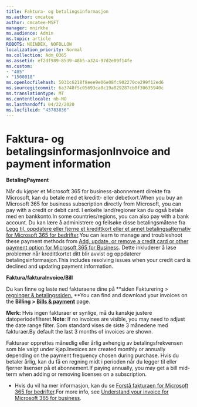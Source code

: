 ```yaml
---
title: Faktura- og betalingsinformasjon
ms.author: cmcatee
author: cmcatee-MSFT
manager: mnirkhe
ms.audience: Admin
ms.topic: article
ROBOTS: NOINDEX, NOFOLLOW
localization_priority: Normal
ms.collection: Adm_O365
ms.assetid: ef2df989-8539-48b5-a324-97d2e09f14fe
ms.custom:
- "485"
- "1500018"
ms.openlocfilehash: 5031c6218f8eee9e06e08fc902270ce299f12ed6
ms.sourcegitcommit: 6a3748f5c05693ca0c19a829287cb8f30635940c
ms.translationtype: MT
ms.contentlocale: nb-NO
ms.lasthandoff: 04/22/2020
ms.locfileid: "43783836"
---
```

# <a name="invoice-and-payment-information"></a><span data-ttu-id="c874c-102">Faktura- og betalingsinformasjon</span><span class="sxs-lookup"><span data-stu-id="c874c-102">Invoice and payment information</span></span>

<span data-ttu-id="c874c-103">**Betaling**</span><span class="sxs-lookup"><span data-stu-id="c874c-103">**Payment**</span></span>

<span data-ttu-id="c874c-104">Når du kjøper et Microsoft 365 for business-abonnement direkte fra Microsoft, kan du betale med et kreditt- eller debetkort.</span><span class="sxs-lookup"><span data-stu-id="c874c-104">When you buy an Microsoft 365 for business subscription directly from Microsoft, you can pay with a credit or debit card.</span></span>  <span data-ttu-id="c874c-105">I enkelte land/regioner kan du også betale med en bankkonto.</span><span class="sxs-lookup"><span data-stu-id="c874c-105">In some countries/regions, you can also pay with a bank account.</span></span>  <span data-ttu-id="c874c-106">Du kan lære å administrere og feilsøke disse betalingsmåtene fra [Legg til, oppdatere eller fjerne et kredittkort eller et annet betalingsalternativ for Microsoft 365 for bedrifter](https://go.microsoft.com/fwlink/?linkid=2118133).</span><span class="sxs-lookup"><span data-stu-id="c874c-106">You can learn to manage and troubleshoot these payment methods from [Add, update, or remove a credit card or other payment option for Microsoft 365 for Business](https://go.microsoft.com/fwlink/?linkid=2118133).</span></span>  <span data-ttu-id="c874c-107">Dette inkluderer å løse problemer når kredittkortet ditt blir avvist og oppdaterer betalingsinformasjon.</span><span class="sxs-lookup"><span data-stu-id="c874c-107">This includes resolving issues when your credit card is declined and updating payment information.</span></span>

<span data-ttu-id="c874c-108">**Faktura/faktura**</span><span class="sxs-lookup"><span data-stu-id="c874c-108">**Invoice/Bill**</span></span>

<span data-ttu-id="c874c-109">Du kan finne og laste ned fakturaene dine på \*\*siden Fakturering > [regninger & betalingssiden.](https://go.microsoft.com/fwlink/p/?linkid=848039) \*\*</span><span class="sxs-lookup"><span data-stu-id="c874c-109">You can find and download your invoices on the **Billing > [Bills & payment](https://go.microsoft.com/fwlink/p/?linkid=848039)** page.</span></span>  

<span data-ttu-id="c874c-110">**Merk:** Hvis ingen fakturaer er synlige, må du kanskje justere datoperiodefilteret.</span><span class="sxs-lookup"><span data-stu-id="c874c-110">**Note**: If no invoices are visible, you may need to adjust the date range filter.</span></span>  <span data-ttu-id="c874c-111">Som standard vises de siste 3 månedene med fakturaer.</span><span class="sxs-lookup"><span data-stu-id="c874c-111">By default the last 3 months of invoices are shown.</span></span>

<span data-ttu-id="c874c-112">Fakturaer opprettes månedlig eller årlig avhengig av betalingsfrekvensen som ble valgt under kjøp.</span><span class="sxs-lookup"><span data-stu-id="c874c-112">Invoices are created monthly or annually depending on the payment frequency chosen during purchase.</span></span>  <span data-ttu-id="c874c-113">Hvis du betaler årlig, kan du få en regning midt i perioden når du legger til eller fjerner lisenser på et abonnement.</span><span class="sxs-lookup"><span data-stu-id="c874c-113">If paying annually, you may get a bill mid-term when adding or removing licenses on a subscription.</span></span>
 
- <span data-ttu-id="c874c-114">Hvis du vil ha mer informasjon, kan du se [Forstå fakturaen for Microsoft 365 for bedrifter](https://go.microsoft.com/fwlink/?linkid=2119101).</span><span class="sxs-lookup"><span data-stu-id="c874c-114">For more info, see [Understand your invoice for Microsoft 365 for business](https://go.microsoft.com/fwlink/?linkid=2119101).</span></span>
